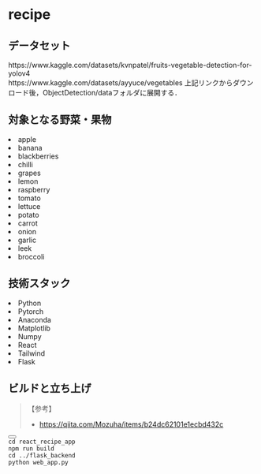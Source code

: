 # recipe

<h2>データセット</h2>
https://www.kaggle.com/datasets/kvnpatel/fruits-vegetable-detection-for-yolov4 <br>
https://www.kaggle.com/datasets/ayyuce/vegetables
上記リンクからダウンロード後，ObjectDetection/dataフォルダに展開する．

<h2>対象となる野菜・果物</h2>
<li>apple</li>
<li>banana</li>
<li>blackberries</li>
<li>chilli</li>
<li>grapes</li>
<li>lemon</li>
<li>raspberry</li>
<li>tomato</li>
<li>lettuce</li>
<li>potato</li>
<li>carrot</li>
<li>onion</li>
<li>garlic</li>
<li>leek</li>
<li>broccoli</li>


<h2>技術スタック</h2>
<li>Python</li>
<li>Pytorch</li>
<li>Anaconda</li>
<li>Matplotlib</li>
<li>Numpy</li>
<li>React</li>
<li>Tailwind</li>
<li>Flask</li>

<h2>ビルドと立ち上げ</h2>

<blockquote>
<p>【参考】</p>
<ul>
<li>
<p><a href=https://qiita.com/Mozuha/items/b24dc62101e1ecbd432c>https://qiita.com/Mozuha/items/b24dc62101e1ecbd432c</a></p>
</li>
</ul>
</blockquote>

<pre><div class="buttons"><button class="fa fa-copy clip-button" title="Copy to clipboard" aria-label="Copy to clipboard"><i class="tooltiptext"></i></button></div><code class="language-bash hljs">cd react_recipe_app
npm run build
cd ../flask_backend
python web_app.py
</code></pre>